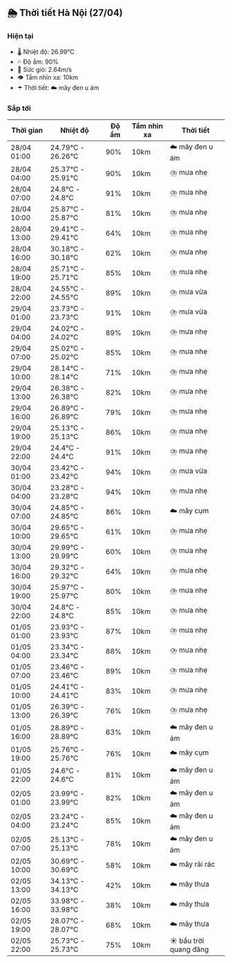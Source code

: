 ## 🌦️ Thời tiết Hà Nội (27/04)

### Hiện tại

- 🌡️ Nhiệt độ: 26.99℃
- 💦 Độ ẩm: 90%
- 💨 Sức gió: 2.64m/s
- 👁️ Tầm nhìn xa: 10km
- ☂️ Thời tiết: ☁️ mây đen u ám

### Sắp tới

| Thời gian | Nhiệt độ | Độ ẩm | Tầm nhìn xa | Thời tiết |
| --- | --- | --- | --- | --- |
| 28/04 01:00 | 24.79℃ - 26.26℃ | 90% | 10km | ☁️ mây đen u ám |
| 28/04 04:00 | 25.37℃ - 25.91℃ | 90% | 10km | ⛈️ mưa nhẹ |
| 28/04 07:00 | 24.8℃ - 24.8℃ | 91% | 10km | ⛈️ mưa nhẹ |
| 28/04 10:00 | 25.87℃ - 25.87℃ | 81% | 10km | ⛈️ mưa nhẹ |
| 28/04 13:00 | 29.41℃ - 29.41℃ | 64% | 10km | ⛈️ mưa nhẹ |
| 28/04 16:00 | 30.18℃ - 30.18℃ | 62% | 10km | ⛈️ mưa nhẹ |
| 28/04 19:00 | 25.71℃ - 25.71℃ | 85% | 10km | ⛈️ mưa nhẹ |
| 28/04 22:00 | 24.55℃ - 24.55℃ | 89% | 10km | ⛈️ mưa vừa |
| 29/04 01:00 | 23.73℃ - 23.73℃ | 91% | 10km | ⛈️ mưa vừa |
| 29/04 04:00 | 24.02℃ - 24.02℃ | 89% | 10km | ⛈️ mưa nhẹ |
| 29/04 07:00 | 25.02℃ - 25.02℃ | 85% | 10km | ⛈️ mưa nhẹ |
| 29/04 10:00 | 28.14℃ - 28.14℃ | 71% | 10km | ⛈️ mưa nhẹ |
| 29/04 13:00 | 26.38℃ - 26.38℃ | 82% | 10km | ⛈️ mưa nhẹ |
| 29/04 16:00 | 26.89℃ - 26.89℃ | 79% | 10km | ⛈️ mưa nhẹ |
| 29/04 19:00 | 25.13℃ - 25.13℃ | 86% | 10km | ⛈️ mưa nhẹ |
| 29/04 22:00 | 24.4℃ - 24.4℃ | 91% | 10km | ⛈️ mưa nhẹ |
| 30/04 01:00 | 23.42℃ - 23.42℃ | 94% | 10km | ⛈️ mưa vừa |
| 30/04 04:00 | 23.28℃ - 23.28℃ | 94% | 10km | ⛈️ mưa nhẹ |
| 30/04 07:00 | 24.85℃ - 24.85℃ | 86% | 10km | ☁️ mây cụm |
| 30/04 10:00 | 29.65℃ - 29.65℃ | 61% | 10km | ⛈️ mưa nhẹ |
| 30/04 13:00 | 29.99℃ - 29.99℃ | 60% | 10km | ⛈️ mưa nhẹ |
| 30/04 16:00 | 29.32℃ - 29.32℃ | 64% | 10km | ⛈️ mưa nhẹ |
| 30/04 19:00 | 25.97℃ - 25.97℃ | 80% | 10km | ⛈️ mưa nhẹ |
| 30/04 22:00 | 24.8℃ - 24.8℃ | 85% | 10km | ⛈️ mưa nhẹ |
| 01/05 01:00 | 23.93℃ - 23.93℃ | 87% | 10km | ⛈️ mưa nhẹ |
| 01/05 04:00 | 23.34℃ - 23.34℃ | 88% | 10km | ⛈️ mưa nhẹ |
| 01/05 07:00 | 23.46℃ - 23.46℃ | 89% | 10km | ⛈️ mưa nhẹ |
| 01/05 10:00 | 24.41℃ - 24.41℃ | 83% | 10km | ⛈️ mưa nhẹ |
| 01/05 13:00 | 26.39℃ - 26.39℃ | 76% | 10km | ⛈️ mưa nhẹ |
| 01/05 16:00 | 28.89℃ - 28.89℃ | 63% | 10km | ☁️ mây đen u ám |
| 01/05 19:00 | 25.76℃ - 25.76℃ | 76% | 10km | ☁️ mây cụm |
| 01/05 22:00 | 24.6℃ - 24.6℃ | 81% | 10km | ☁️ mây đen u ám |
| 02/05 01:00 | 23.99℃ - 23.99℃ | 82% | 10km | ☁️ mây đen u ám |
| 02/05 04:00 | 23.24℃ - 23.24℃ | 85% | 10km | ☁️ mây đen u ám |
| 02/05 07:00 | 25.13℃ - 25.13℃ | 78% | 10km | ☁️ mây đen u ám |
| 02/05 10:00 | 30.69℃ - 30.69℃ | 58% | 10km | ☁️ mây rải rác |
| 02/05 13:00 | 34.13℃ - 34.13℃ | 42% | 10km | ☁️ mây thưa |
| 02/05 16:00 | 33.98℃ - 33.98℃ | 38% | 10km | ☁️ mây thưa |
| 02/05 19:00 | 28.07℃ - 28.07℃ | 68% | 10km | ☁️ mây thưa |
| 02/05 22:00 | 25.73℃ - 25.73℃ | 75% | 10km | ☀️ bầu trời quang đãng |
